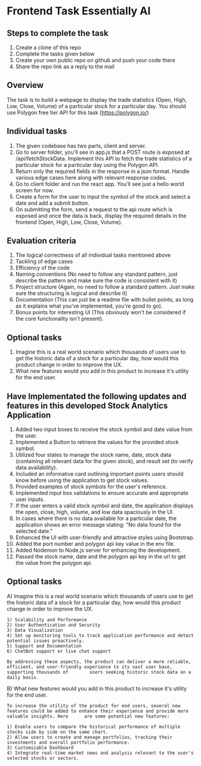 # Frontend Task Essentially AI

## Steps to complete the task
1. Create a clone of this repo
2. Complete the tasks given below
3. Create your own public repo on github and push your code there
4. Share the repo link as a reply to the mail

## Overview
The task is to build a webpage to display the trade statistics (Open, High, Low, Close, Volume) of a particular stock for a particular day. You should use Polygon free tier API for this task (https://polygon.io/)

## Individual tasks
1. The given codebase has two parts, client and server.
2. Go to server folder, you'll see in app.js that a POST route is exposed at /api/fetchStockData. Implement this API to fetch the trade statistics of a particular stock for a particular day using the Polygon API.
3. Return only the required fields in the response in a json format. Handle various edge cases here along with relevant response codes.
4. Go to client folder and run the react app. You'll see just a hello world screen for now.
5. Create a form for the user to input the symbol of the stock and select a date and add a submit button.
6. On submitting the form, send a request to the api route which is exposed and once the data is back, display the required details in the frontend (Open, High, Low, Close, Volume).

## Evaluation criteria
1. The logical correctness of all individual tasks mentioned above
2. Tackling of edge cases
3. Efficiency of the code
4. Naming conventions (No need to follow any standard pattern, just describe the pattern and make sure the code is consistent with it)
5. Project structure (Again, no need to follow a standard pattern. Just make sure the structuring is logical and describe it)
6. Documentation (This can just be a readme file with bullet points, as long as it explains what you've implemented, you're good to go).
7. Bonus points for interesting UI (This obviously won't be considered if the core functionality isn't present).

## Optional tasks
1. Imagine this is a real world scenario which thousands of users use to get the historic data of a stock for a particular day, how would this product change in order to improve the UX.
2. What new features would you add in this product to increase it's utility for the end user.

## Have Implementated the following updates and features in this developed Stock Analytics Application

1. Added two input boxes to receive the stock symbol and date value from the user.
2. Implemented a Button to retrieve the values for the provided stock symbol.
3. Utilized four states to manage the stock name, date, stock data (containing all relevant data for the given stock), and result set (to verify data availability).
4. Included an informative card outlining important points users should know before using the application to get stock values.
5. Provided examples of stock symbols for the user's reference.
6. Implemented input box validations to ensure accurate and appropriate user inputs.
7. If the user enters a valid stock symbol and date, the application displays the open, close, high, volume, and low data spaciously in the UI.
8. In cases where there is no data available for a particular date, the application shows an error message stating: "No data found for the selected date."
9. Enhanced the UI with user-friendly and attractive styles using Bootstrap.
10. Added the port number and polygon api key value in the env file.
11. Added Nodemon to Node.js server for enhancing the development.
12. Passed the stock name, date and the polygon api key in the url to get the value from the polygon api.

## Optional tasks

A) Imagine this is a real world scenario which thousands of users use to get the historic data of a stock for a particular day, how would this product change in order to improve the UX.

    1) Scalability and Performance
    2) User Authentication and Security
    3) Data Visualization
    4) Set up monitoring tools to track application performance and detect potential issues proactively.
    5) Support and Documentation
    6) ChatBot support or live chat support

    By addressing these aspects, the product can deliver a more reliable, efficient, and user-friendly experience to its vast user base, supporting thousands of        users seeking historic stock data on a daily basis.

B) What new features would you add in this product to increase it's utility for the end user.

    To increase the utility of the product for end users, several new features could be added to enhance their experience and provide more valuable insights. Here      are some potential new features:

    1) Enable users to compare the historical performance of multiple stocks side by side on the same chart.
    2) Allow users to create and manage portfolios, tracking their investments and overall portfolio performance.
    3) Customizable Dashboard
    4) Integrate real-time market news and analysis relevant to the user's selected stocks or sectors.
